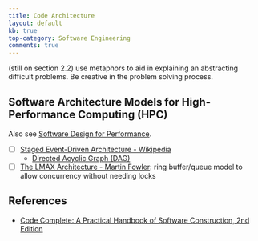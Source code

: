 ```yaml
---
title: Code Architecture
layout: default
kb: true
top-category: Software Engineering
comments: true
---
```


(still on section 2.2)
use metaphors to aid in explaining an abstracting difficult problems. Be creative in the problem solving process.

## Software Architecture Models for High-Performance Computing (HPC)

Also see [Software Design for Performance](./sw_for_performance.md).

- [ ] [Staged Event-Driven Architecture - Wikipedia](https://en.wikipedia.org/wiki/Staged_event-driven_architecture)
  * [Directed Acyclic Graph (DAG)](https://en.wikipedia.org/wiki/Directed_acyclic_graph)
- [ ] [The LMAX Architecture - Martin Fowler](https://martinfowler.com/articles/lmax.html): ring buffer/queue model to allow concurrency without needing locks

## References

* [Code Complete: A Practical Handbook of Software Construction, 2nd Edition](https://www.amazon.com/code-complete-practical-handbook-construction/dp/0735619670)
